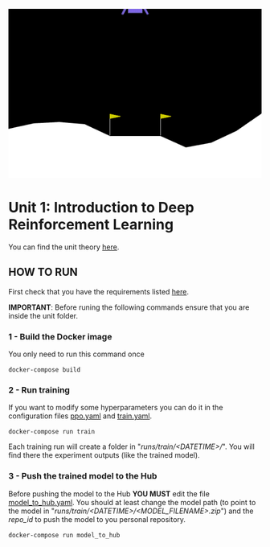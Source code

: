 ![Lunar Lander](etc/lunar_lander.gif)

# Unit 1: Introduction to Deep Reinforcement Learning

You can find the unit theory [here](https://huggingface.co/deep-rl-course/unit1/introduction?fw=pt).

## HOW TO RUN

First check that you have the requirements listed [here](../README.md).

**IMPORTANT**: Before runing the following commands ensure that you are inside the unit folder.

### 1 - Build the Docker image

You only need to run this command once

    docker-compose build

### 2 - Run training

If you want to modify some hyperparameters you can do it in the configuration files [ppo.yaml](config/model/ppo.yaml) and [train.yaml](config/train.yaml).

    docker-compose run train
   
Each training run will create a folder in "*runs/train/\<DATETIME\>/*". You will find there the experiment outputs (like the trained model).
    
### 3 - Push the trained model to the Hub

Before pushing the model to the Hub **YOU MUST** edit the file [model_to_hub.yaml](config/model_to_hub.yaml). You should at least change the model path (to point to the model in "*runs/train/\<DATETIME\>/\<MODEL_FILENAME\>.zip*") and the *repo_id* to push the model to you personal repository.

    docker-compose run model_to_hub
